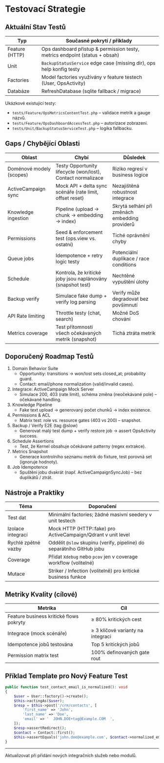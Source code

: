 # Testovací Strategie

## Aktuální Stav Testů
| Typ | Současné pokrytí / příklady |
|-----|-----------------------------|
| Feature (HTTP) | Ops dashboard přístup & permission testy, metrics endpoint (status + obsah) |
| Unit | `BackupStatusService` edge case (missing dir), ops help konfig testy |
| Factories | Model factories využívány v feature testech (User, OpsActivity) |
| Databáze | RefreshDatabase (sqlite fallback / migrace) |

Ukázkové existující testy:
- `tests/Feature/OpsMetricsContentTest.php` – validace metrik a gauge názvů.
- `tests/Feature/OpsDashboardAccessTest.php` – autorizace zobrazení.
- `tests/Unit/BackupStatusServiceTest.php` – logika fallbacku.

## Gaps / Chybějící Oblasti
| Oblast | Chybí | Důsledek |
|--------|-------|----------|
| Doménové modely (scopes) | Testy Opportunity lifecycle (won/lost), Contact normalizace | Riziko regresí v business logice |
| ActiveCampaign sync | Mock API + delta sync scénáře (rate limit, offset reset) | Nezajištěná robustnost integrace |
| Knowledge ingestion | Pipeline (upload → chunk → embedding → index) | Skrytá selhání při změnách embedding providerů |
| Permissions | Seed & enforcement test (ops.view vs. ostatní) | Tiché oprávnění chyby |
| Queue jobs | Idempotence + retry logic testy | Potenciální duplikace / race conditions |
| Schedule | Kontrola, že kritické joby jsou naplánovány (snapshot test) | Nechtěné vypuštění úlohy |
| Backup verify | Simulace fake dump + verify log parsing | Verify může degradovat bez povšimnutí |
| API Rate limiting | Throttle testy (chat, search) | Možné DoS chování |
| Metrics coverage | Test přítomnosti všech očekávaných metrik (snapshot) | Tichá ztráta metrik |

## Doporučený Roadmap Testů
1. Domain Behavior Suite
   - Opportunitiy: transitions → won/lost sets closed_at; probability guard.
   - Contact: email/phone normalization (valid/invalid cases).
2. Integrace: ActiveCampaign Mock Server
   - Simulace 200, 403 (rate limit), schéma změna (neočekávané pole) – očekávané handling.
3. Knowledge Pipeline
   - Fake text upload → generovaný počet chunků → index existence.
4. Permissions & ACL
   - Matrix test: role vs. resource gates (403 vs 200) – snapshot.
5. Backup / Verify E2E (tag @slow)
   - Generovat malý test dump + verify restore job → assert OpsActivity success.
6. Schedule Assertions
   - Test, že Kernel obsahuje očekávané patterny (regex extrakce).
7. Metrics Snapshot
   - Generace kontrolního seznamu metrik do fixture, test porovná set (ignoruje hodnoty).
8. Job Idempotence
   - Spuštění jobu dvakrát (např. ActiveCampaignSyncJob) – bez duplikátů / ztrát.

## Nástroje a Praktiky
| Téma | Doporučení |
|------|------------|
| Test dat | Minimální factories; žádné masivní seedery v unit testech |
| Izolace integrací | Mock HTTP (HTTP::fake) pro ActiveCampaign/Qdrant v unit level |
| Rychlé zpětné vazby | Oddělit `@slow` skupinu (verify, pipeline) do separátního GitHub jobu |
| Coverage | Přidat `Xdebug` nebo `pcov` jen v coverage workflow (volitelné) |
| Mutace | Striker / Infection (volitelně) pro kritické business funkce |

## Metriky Kvality (cílové)
| Metrika | Cíl |
|---------|-----|
| Feature business kritické flows pokryty | ≥ 80% kritických cest |
| Integrace (mock scénáře) | ≥ 3 klíčové varianty na integraci |
| Idempotence jobů testována | Top 5 kritických jobů |
| Permission matrix test | 100% definovaných gate rout |

## Příklad Template pro Nový Feature Test
```php
public function test_contact_email_is_normalized(): void
{
    $user = User::factory()->create();
    $this->actingAs($user);
    $resp = $this->post('/crm/contacts', [
        'first_name' => 'John',
        'last_name' => 'Doe',
        'email' => '  JOHN.DOE+tag@Example.COM  ',
    ]);
    $resp->assertRedirect();
    $contact = Contact::first();
    $this->assertEquals('john.doe@example.com', $contact->normalized_email);
}
```

---
Aktualizovat při přidání nových integračních služeb nebo modulů.
